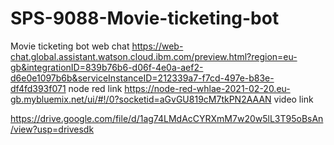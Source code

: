 # SPS-9088-Movie-ticketing-bot
Movie ticketing bot
web chat 
https://web-chat.global.assistant.watson.cloud.ibm.com/preview.html?region=eu-gb&integrationID=839b76b6-d06f-4e0a-aef2-d6e0e1097b6b&serviceInstanceID=212339a7-f7cd-497e-b83e-df4fd393f071
node red link 
https://node-red-whlae-2021-02-20.eu-gb.mybluemix.net/ui/#!/0?socketid=aGvGU819cM7tkPN2AAAN
video link

https://drive.google.com/file/d/1ag74LMdAcCYRXmM7w20w5lL3T95oBsAn/view?usp=drivesdk
